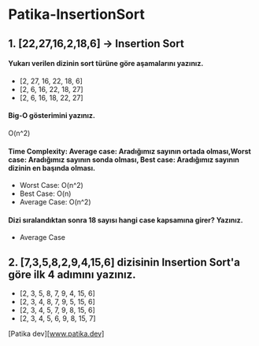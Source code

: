 # Patika-InsertionSort

## 1. [22,27,16,2,18,6] -> Insertion Sort

 #### Yukarı verilen dizinin sort türüne göre aşamalarını yazınız.

* [2, 27, 16, 22, 18, 6]
* [2, 6, 16, 22, 18, 27]
* [2, 6, 16, 18, 22, 27]

#### Big-O gösterimini yazınız.
  
  O(n^2)

#### Time Complexity: Average case: Aradığımız sayının ortada olması,Worst case: Aradığımız sayının sonda olması, Best case: Aradığımız    sayının dizinin en başında olması.

 * Worst Case: O(n^2)   
 * Best Case: O(n) 
 * Average Case: O(n^2) 

#### Dizi sıralandıktan sonra 18 sayısı hangi case kapsamına girer? Yazınız. 
 
 * Average Case

## 2. [7,3,5,8,2,9,4,15,6] dizisinin Insertion Sort'a göre ilk 4 adımını yazınız.

* [2, 3, 5, 8, 7, 9, 4, 15, 6]
* [2, 3, 4, 8, 7, 9, 5, 15, 6]
* [2, 3, 4, 5, 7, 9, 8, 15, 6]
* [2, 3, 4, 5, 6, 9, 8, 15, 7]

[Patika dev][www.patika.dev]